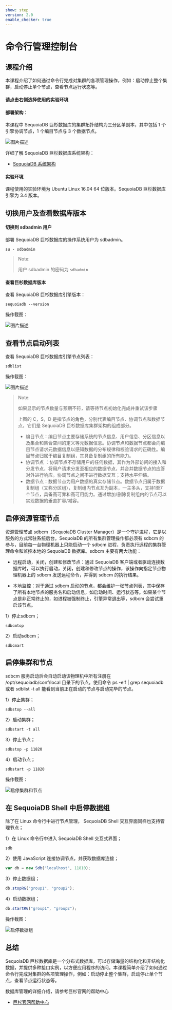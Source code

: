 ```yaml
---
show: step
version: 2.0
enable_checker: true
---
```


# 命令行管理控制台

## 课程介绍

本课程介绍了如何通过命令行完成对集群的各项管理操作，例如：启动停止整个集群，启动停止单个节点，查看节点运行状态等。

#### 请点击右侧选择使用的实验环境



#### 部署架构：
本课程中 SequoiaDB 巨杉数据库的集群拓扑结构为三分区单副本，其中包括 1 个引擎协调节点，1 个编目节点与 3 个数据节点。

![图片描述](https://doc.shiyanlou.com/courses/1480/1207281/96cb907f16094f2f959938fe26df8546-0)

详细了解 SequoiaDB 巨杉数据库系统架构：
* [SequoiaDB 系统架构](http://doc.sequoiadb.com/cn/sequoiadb-cat_id-1519649201-edition_id-0)

#### 实验环境
课程使用的实验环境为 Ubuntu Linux 16.04 64 位版本。SequoiaDB 巨杉数据库引擎为 3.4 版本。

## 切换用户及查看数据库版本

#### 切换到 sdbadmin 用户

部署 SequoiaDB 巨杉数据库的操作系统用户为 sdbadmin。

```shell
su - sdbadmin
```
>Note:
>
>用户 sdbadmin 的密码为 `sdbadmin`

#### 查看巨杉数据库版本

查看 SequoiaDB 巨杉数据库引擎版本：

```shell
sequoiadb --version
```

操作截图：

![图片描述](https://doc.shiyanlou.com/courses/1538/1207281/6cccf5951f048e01b4789f3c08483bb0-0)

## 查看节点启动列表

查看 SequoiaDB 巨杉数据库引擎节点列表：

```shell
sdblist 
```

操作截图：

![图片描述](https://doc.shiyanlou.com/courses/1538/1207281/810c1187bb311b8a506bdb6731e1f73f-0)

>Note:
>
>如果显示的节点数量与预期不符，请等待节点初始化完成并重试该步骤
>
>上图的 C，S，D 是指节点的角色，分别代表编目节点、协调节点和数据节点，它们是 SequoiaDB 巨杉数据库集群架构的组成部分。
>
> - 编目节点：编目节点主要存储系统的节点信息、用户信息、分区信息以及集合和集合空间的定义等元数据信息。协调节点和数据节点都会向编目节点请求元数据信息以感知数据的分布规律和校验请求的正确性。编目节点归属于编目复制组，其具备复制组的所有能力。
> - 协调节点 ：协调节点不存储用户的任何数据，其作为外部访问的接入和分发节点，将用户请求分发至相应的数据节点，并合并数据节点的应答对外进行响应。协调节点之间不进行数据交互；支持水平伸缩。
> - 数据节点：数据节点为用户数据的真实存储节点。数据节点归属于数据复制组（又称分区组），复制组内节点互为副本，一主多从，支持1至7个节点，具备高可靠和高可用能力。通过增加/删除复制组内的节点可以实现数据的垂直扩容/减容。

## 启停资源管理节点

资源管理节点 sdbcm（SequoiaDB Cluster Manager）是一个守护进程，它是以服务的方式常驻系统后台。SequoiaDB 的所有集群管理操作都必须有 sdbcm 的参与，目前每一台物理机器上只能启动一个 sdbcm 进程，负责执行远程的集群管理命令和监控本地的 SequoiaDB 数据库。sdbcm 主要有两大功能：

- 远程启动，关闭，创建和修改节点：通过 SequoiaDB 客户端或者驱动连接数据库时，可以执行启动，关闭，创建和修改节点的操作，该操作向指定节点物理机器上的 sdbcm 发送远程命令，并得到 sdbcm 的执行结果。

- 本地监控：对于通过 sdbcm 启动的节点，都会维护一张节点列表，其中保存了所有本地节点的服务名和启动信息，如启动时间、运行状态等。如果某个节点是非正常终止的，如进程被强制终止，引擎异常退出等，sdbcm 会尝试重启该节点。

1）停止sdbcm；
```shell
sdbcmtop
```

2）启动sdbcm；
```shell
sdbcmart
```


## 启停集群和节点

sdbcm 服务启动后会自动启动该物理机中所有注册在 /opt/sequoiadb/conf/local 目录下的节点。使用命令 ps -elf | grep sequoiadb 或者 sdblist -t all 能看到当前正在启动的节点与启动完毕的节点。


1）停止集群；
```shell
sdbstop --all
```

2）启动集群；
```shell
sdbstart -t all
```

3）停止节点；
```shell
sdbstop -p 11820
```

4）启动节点；
```shell
sdbstart -p 11820
```

操作截图：

![启停集群和节点](https://doc.shiyanlou.com/courses/1541/1207281/bcc970a2055c5327958230e1b3590423-0)

## 在 SequoiaDB Shell 中启停数据组

除了在 Linux 命令行中进行节点管理， SequoiaDB Shell 交互界面同样也支持管理节点；

1）在 Linux 命令行中进入 SequoiaDB Shell 交互式界面；

```shell
sdb
```

2）使用 JavaScript 连接协调节点，并获取数据库连接；

```javascript
var db = new Sdb("localhost", 11810);
```

3）停止数据组；
```javascript
db.stopRG("group1", "group2");
```

4）启动数据组；
```javascript
db.startRG("group1", "group2");
```

操作截图：

![启停数据组](https://doc.shiyanlou.com/courses/1480/1207281/eef5cc2976bf1fb1e3581448e2c397b7-0)


## 总结

SequoiaDB 巨杉数据库是一个分布式数据库，可以存储海量的结构化和非结构化数据，并提供多种接口实例，以方便应用程序的访问。本课程简单介绍了如何通过命令行完成对集群的各项管理操作，例如：启动停止整个集群，启动停止单个节点，查看节点运行状态等。

数据库管理的详细介绍，请参考巨杉官网的帮助中心
* [巨杉官网帮助中心](http://doc.sequoiadb.com/cn/sequoiadb)

